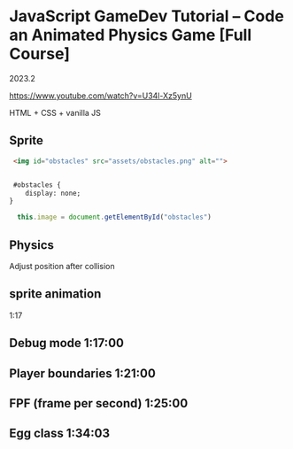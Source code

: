 # JavaScript GameDev Tutorial – Code an Animated Physics Game [Full Course]

2023.2

https://www.youtube.com/watch?v=U34l-Xz5ynU

HTML + CSS + vanilla JS



## Sprite

```html
 <img id="obstacles" src="assets/obstacles.png" alt="">


 #obstacles {
    display: none;
}
```

```js 
  this.image = document.getElementById("obstacles")
```


## Physics

Adjust position after collision

## sprite animation
1:17


## Debug mode 1:17:00


## Player boundaries 1:21:00

## FPF (frame per second) 1:25:00


## Egg class 1:34:03
